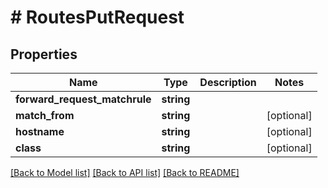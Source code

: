 # # RoutesPutRequest

## Properties

Name | Type | Description | Notes
------------ | ------------- | ------------- | -------------
**forward_request_matchrule** | **string** |  |
**match_from** | **string** |  | [optional]
**hostname** | **string** |  | [optional]
**class** | **string** |  | [optional]

[[Back to Model list]](../../README.md#models) [[Back to API list]](../../README.md#endpoints) [[Back to README]](../../README.md)
